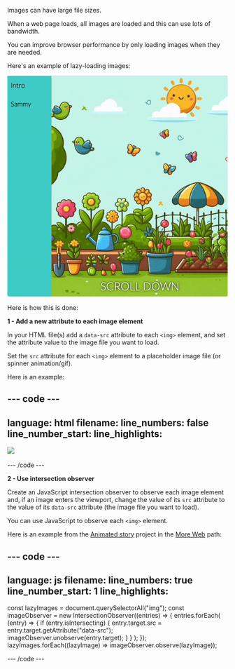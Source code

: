 Images can have large file sizes.

When a web page loads, all images are loaded and this can use lots of bandwidth.

You can improve browser performance by only loading images when they are needed.

Here's an example of lazy-loading images:

![A gif showing images loading as the enter the browser's viewport](images/background-attachment-fixed.gif)

Here is how this is done:

**1 - Add a new attribute to each image element**

In your HTML file(s) add a `data-src` attribute to each `<img>` element, and set the attribute value to the image file you want to load.

Set the `src` attribute for each `<img>` element to a placeholder image file (or spinner animation/gif).

Here is an example:

## --- code ---

language: html
filename:
line_numbers: false
line_number_start:
line_highlights:
-----------------------------------------------------

<img src="spinner.gif" data-src="snail.svg" />

\--- /code ---

**2 - Use intersection observer**

Create an JavaScript intersection observer to observe each image element and, if an image enters the viewport, change the value of its `src` attribute to the value of its `data-src` attribute (the image file you want to load).

You can use JavaScript to observe each `<img>` element.

Here is an example from the [Animated story](https://projects.raspberrypi.org/en/projects/animated-story) project in the [More Web](https://projects.raspberrypi.org/en/raspberrypi/more-web) path:

## --- code ---

language: js
filename:
line_numbers: true
line_number_start: 1
line_highlights:
-----------------------------------------------------

const lazyImages = document.querySelectorAll("img");
const imageObserver = new IntersectionObserver((entries) => {
entries.forEach(
(entry) => {
if (entry.isIntersecting) {
entry.target.src = entry.target.getAttribute("data-src");
imageObserver.unobserve(entry.target);
}
}
);
});
lazyImages.forEach((lazyImage) => imageObserver.observe(lazyImage));

\--- /code ---
